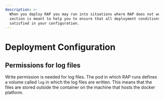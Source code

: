 ```yaml
---
description: >-
  When you deploy RAP you may run into situations where RAP does not work. This
  section is meant to help you to ensure that all deployment conditions are
  satisfied in your configuration.
---
```


# Deployment Configuration

## Permissions for log files

Write permission is needed for log files. The pod in which RAP runs defines a volume called `log` in which the log files are written. This means that the files are stored outside the container on the machine that hosts the docker platform. 

